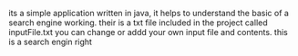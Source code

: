 its a simple application written in java, it helps to understand the basic of a search engine working.
their is a txt file included in the project called inputFile.txt you can change or addd your own input file and contents.
this is a search engin right
